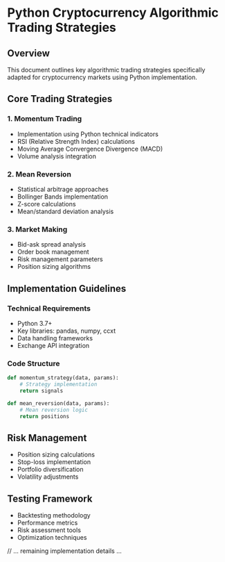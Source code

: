 # Python Cryptocurrency Algorithmic Trading Strategies

## Overview
This document outlines key algorithmic trading strategies specifically adapted for cryptocurrency markets using Python implementation.

## Core Trading Strategies

### 1. Momentum Trading
- Implementation using Python technical indicators
- RSI (Relative Strength Index) calculations
- Moving Average Convergence Divergence (MACD)
- Volume analysis integration

### 2. Mean Reversion
- Statistical arbitrage approaches
- Bollinger Bands implementation
- Z-score calculations
- Mean/standard deviation analysis

### 3. Market Making
- Bid-ask spread analysis
- Order book management
- Risk management parameters
- Position sizing algorithms

## Implementation Guidelines

### Technical Requirements
- Python 3.7+
- Key libraries: pandas, numpy, ccxt
- Data handling frameworks
- Exchange API integration

### Code Structure
```python
def momentum_strategy(data, params):
    # Strategy implementation
    return signals

def mean_reversion(data, params):
    # Mean reversion logic
    return positions
```

## Risk Management

- Position sizing calculations
- Stop-loss implementation
- Portfolio diversification
- Volatility adjustments

## Testing Framework

- Backtesting methodology
- Performance metrics
- Risk assessment tools
- Optimization techniques

// ... remaining implementation details ...